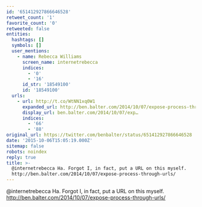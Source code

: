 ```yaml
---
id: '651412927866646528'
retweet_count: '1'
favorite_count: '0'
retweeted: false
entities:
  hashtags: []
  symbols: []
  user_mentions:
    - name: Rebecca Williams
      screen_name: internetrebecca
      indices:
        - '0'
        - '16'
      id_str: '18549100'
      id: '18549100'
  urls:
    - url: http://t.co/WtNN1xq0W1
      expanded_url: http://ben.balter.com/2014/10/07/expose-process-through-urls/
      display_url: ben.balter.com/2014/10/07/exp…
      indices:
        - '66'
        - '88'
original_url: https://twitter.com/benbalter/status/651412927866646528
date: '2015-10-06T15:05:19.000Z'
sitemap: false
robots: noindex
reply: true
title: >-
  @internetrebecca Ha. Forgot I, in fact, put a URL on this myself.
  http://ben.balter.com/2014/10/07/expose-process-through-urls/
---
```


@internetrebecca Ha. Forgot I, in fact, put a URL on this myself. http://ben.balter.com/2014/10/07/expose-process-through-urls/